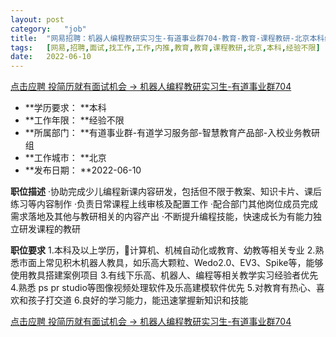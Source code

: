 ```yaml
---
layout:	post
category:	"job"
title:	"网易招聘：机器人编程教研实习生-有道事业群704-教育-教育-课程教研-北京本科经验不限"
tags:	[网易,招聘,面试,找工作,工作,内推,教育,教育,课程教研,北京,本科,经验不限]
date:	2022-06-10
---
```


[点击应聘 投简历就有面试机会 -> 机器人编程教研实习生-有道事业群704](http://mobile.bole.netease.com/bole/boleDetail?id=40797&employeeId=346f03c3cda5f04c&key=all)



- **学历要求： **本科
- **工作年限： **经验不限
- **所属部门： **有道事业群-有道学习服务部-智慧教育产品部-入校业务教研组
- **工作城市： **北京
- **发布日期： **2022-06-10



**职位描述**
·协助完成少儿编程新课内容研发，包括但不限于教案、知识卡片、课后练习等内容制作
·负责日常课程上线审核及配置工作
·配合部门其他岗位成员完成需求落地及其他与教研相关的内容产出
·不断提升编程技能，快速成长为有能力独立研发课程的教研



**职位要求**
1.本科及以上学历，计算机、机械自动化或教育、幼教等相关专业
2.熟悉市面上常见积木机器人教具，如乐高大颗粒、Wedo2.0、EV3、Spike等，能够使用教具搭建案例项目
3.有线下乐高、机器人、编程等相关教学实习经验者优先
4.熟悉 ps pr studio等图像视频处理软件及乐高建模软件优先
5.对教育有热心、喜欢和孩子打交道
6.良好的学习能力，能迅速掌握新知识和技能



[点击应聘 投简历就有面试机会 -> 机器人编程教研实习生-有道事业群704](http://mobile.bole.netease.com/bole/boleDetail?id=40797&employeeId=346f03c3cda5f04c&key=all)